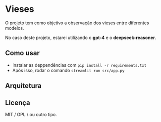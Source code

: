 # Vieses
O projeto tem como objetivo a observação dos vieses entre diferentes modelos. 

No caso deste projeto, estarei utilizando o **gpt-4** e o **deepseek-reasoner**.

## Como usar

- Instalar as deppendências com ```pip install -r requirements.txt```
- Após isso, rodar o comando ```streamlit run src/app.py```

## Arquitetura



## Licença

MIT / GPL / ou outro tipo.